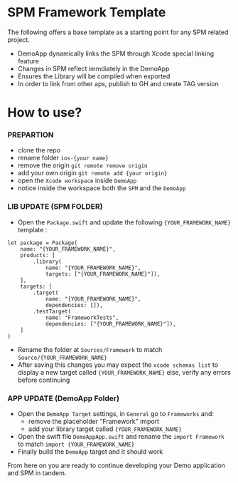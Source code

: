 # SPM Framework Template

The following offers a base template as a starting  point for any SPM related project. 
- DemoApp dynamically links the SPM through Xcode special linking feature
- Changes in SPM reflect immdiately in the DemoApp
- Ensures the Library will be compiled when exported
- In order to link from other aps, publish to GH and create  TAG version


# How to use?

### PREPARTION
- clone the repo
- rename folder `ios-{your name}`
- remove the origin `git remote remove origin`
- add your own origin `git remote add {your origin}`
- open the `Xcode workspace` inside `DemoApp`
- notice inside the workspace both the `SPM` and the `DemoApp`

### LIB UPDATE (SPM FOLDER)
- Open the `Package.swift` and update the following `{YOUR_FRAMEWORK_NAME}` template :
```
let package = Package(
    name: "{YOUR_FRAMEWORK_NAME}",
    products: [
        .library(
            name: "{YOUR_FRAMEWORK_NAME}",
            targets: ["{YOUR_FRAMEWORK_NAME}"]),
    ],
    targets: [
        .target(
            name: "{YOUR_FRAMEWORK_NAME}",
            dependencies: []),
        .testTarget(
            name: "FrameworkTests",
            dependencies: ["{YOUR_FRAMEWORK_NAME}"]),
    ]
)
```
- Rename the folder at `Sources/Framework` to match `Source/{YOUR_FRAMEWORK_NAME}`
- After saving this changes you may expect the `xcode schemas list` to display a new target called `{YOUR_FRAMEWORK_NAME}` else, verify any errors before continuing

### APP UPDATE (DemoApp Folder)
- Open the `DemoApp Target` settings, in `General` go to `Frameworks` and:
  - remove the placeholder "Framework" import
  - add your library target  called `{YOUR_FRAMEWORK_NAME}`
- Open the swift file `DemoAppApp.swift` and rename the `import Framework` to match  `import {YOUR_FRAMEWORK_NAME}`
- Finally build the `DemoApp` target and it should work

From here on you are ready to continue developing your Demo application and SPM in tandem.
